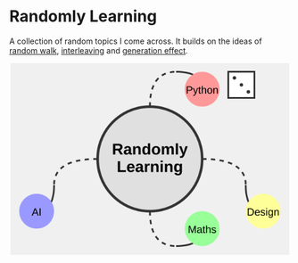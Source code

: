 # Randomly Learning

A collection of random topics I come across. It builds on the ideas of [random walk](https://en.wikipedia.org/wiki/Random_walk), [interleaving](https://www.ncbi.nlm.nih.gov/pmc/articles/PMC4141442) and [generation effect](https://en.wikipedia.org/wiki/Generation_effect).

<p align="center"><kbd>
    <img src="logo.svg" width=500 align="center" />
</kbd></p>
